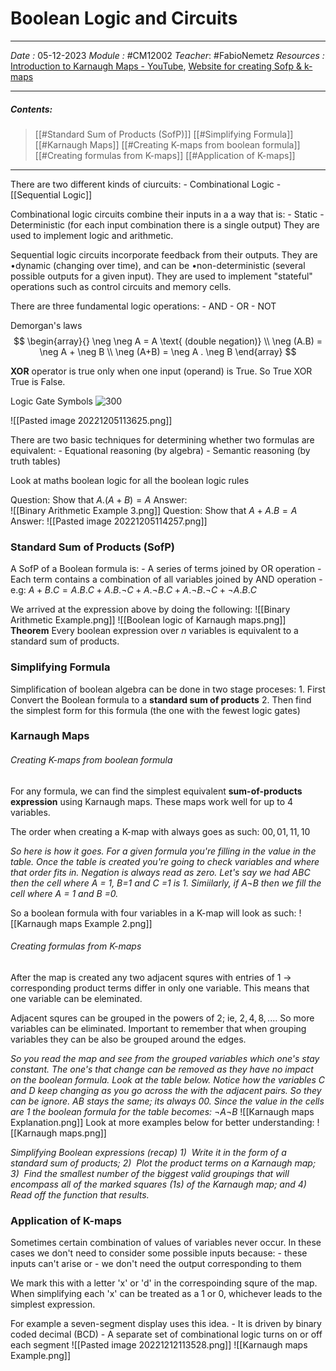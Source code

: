 # Boolean Logic and Circuits
---
*Date :*  05-12-2023 
*Module :* #CM12002 
*Teacher*: #FabioNemetz 
*Resources :* [Introduction to Karnaugh Maps - YouTube](https://www.youtube.com/watch?v=RO5alU6PpSU&ab_channel=TheOrganicChemistryTutor), [Website for creating Sofp & k-maps](http://www.32x8.com/var4.html)

---
##### Contents: 
> [[#Standard Sum of Products (SofP)]]
> [[#Simplifying Formula]]
> [[#Karnaugh Maps]]
> 	[[#Creating K-maps from boolean formula]]
> 	[[#Creating formulas from K-maps]]
> 	[[#Application of K-maps]]
> 
--- 

There are two different kinds of ciurcuits:
	- Combinational Logic
	- [[Sequential Logic]]

Combinational logic circuits combine their inputs in a a way that is:
	- Static
	- Deterministic (for each input combination there is a single output)
They are used to implement logic and arithmetic. 

Sequential logic circuits incorporate feedback from their outputs. They are
	•dynamic (changing over time), and can be
	•non-deterministic (several possible outputs for a given input).
They are used to implement "stateful" operations such as control circuits and memory cells. 

There are three fundamental logic operations:
	- AND
	- OR
	- NOT

Demorgan's laws 
$$
\begin{array}{}
\neg \neg A = A \text{ (double negation)} \\
\neg (A.B) = \neg A + \neg B \\
\neg (A+B) = \neg A . \neg B
\end{array}
$$

**XOR** operator is true only when one input (operand) is True. So True XOR True is False. 

Logic Gate Symbols
	![300](https://content.instructables.com/F09/9ZEY/IIHRJM27/F099ZEYIIHRJM27.png?auto=webp&frame=1&fit=bounds&md=b6cfc4e817d8619dfead8accac05371d)

![[Pasted image 20221205113625.png]]

There are two basic techniques for determining whether two formulas are equivalent:
	- Equational reasoning (by algebra)
	- Semantic reasoning (by truth tables)

Look at maths boolean logic for all the boolean logic rules

Question: Show that $A.(A + B ) = A$
	Answer: 		
		![[Binary Arithmetic Example 3.png]]
Question: Show that $A + A.B = A$
	Answer:
		![[Pasted image 20221205114257.png]]

### Standard Sum of Products (SofP)

A SofP of a Boolean formula is:
	- A series of terms joined by OR operation
	- Each term contains a combination of all variables joined by AND operation
	- e.g: $A + B.C = A.B.C + A.B.\neg C + A.\neg B . C + A.\neg B . \neg C + \neg A . B . C$

We arrived at the expression above by doing the following:
	![[Binary Arithmetic Example.png]]
	![[Boolean logic of Karnaugh maps.png]]
**Theorem**
Every boolean expression over $n$ variables is equivalent to a standard sum of products. 

### Simplifying Formula

Simplification of boolean algebra can be done in two stage proceses:
	1. First Convert the Boolean formula to a **standard sum of products**
	2. Then find the simplest form for this formula (the one with the fewest logic gates)

### Karnaugh Maps

###### Creating K-maps from boolean formula
For any formula, we can find the simplest equivalent **sum-of-products expression** using Karnaugh maps. These maps work well for up to 4 variables. 

The order when creating a K-map with always goes as such: $00,01,11,10$

*So here is how it goes. For a given formula you're filling in the value in the table. Once the table is created you're going to check variables and where that order fits in. Negation is always read as zero. Let's say we had ABC then the cell where A = 1, B=1 and C =1 is 1. Simiilarly, if $A \neg B$ then we fill the cell where A = 1 and B =0.*

So a boolean formula with four variables in a K-map will look as such:
![[Karnaugh maps Example 2.png]]

###### Creating formulas from K-maps
After the map is created any two adjacent squres with entries of 1 $\to$ corresponding product terms differ in only one variable. This means that one variable can be eleminated. 

Adjacent squres can be grouped in the powers of 2; ie, $2,4,8,...$. So more variables can be eliminated. Important to remember that when grouping variables they can be also be grouped around the edges. 

*So you read the map and see from the grouped variables which one's stay constant. The one's that change can be removed as they have no impact on the boolean formula. Look at the table below. Notice how the variables C and D keep changing as you go across the with the adjacent pairs. So they can be ignore. AB stays the same; its always 00. Since the value in the cells are 1 the boolean formula for the table becomes:* $\neg A \neg B$
![[Karnaugh maps Explanation.png]]
Look at more examples below for better understanding:
![[Karnaugh maps.png]]

*Simplifying Boolean expressions (recap)
1)  Write it in the form of a standard sum of products;
2)  Plot the product terms on a Karnaugh map;
3)  Find the smallest number of the biggest valid groupings that will encompass all of the marked squares (1s) of the Karnaugh map; and
4) Read off the function that results.*

### Application of K-maps

Sometimes certain combination of values of variables never occur. In these cases we don't need to consider some possible inputs because:
	- these inputs can't arise or
	- we don't need the output corresponding to them

We mark this with a letter 'x' or 'd' in the correspoinding squre of the map. When simplifying each 'x' can be treated as a 1 or 0, whichever leads to the simplest expression. 

For example a seven-segment display uses this idea. 
	- It is driven by binary coded decimal (BCD)
	- A separate set of combinational logic turns on or off each segment
![[Pasted image 20221212113528.png]]
![[Karnaugh maps Example.png]]
